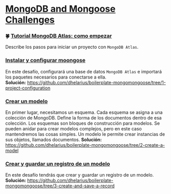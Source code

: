 # [MongoDB and Mongoose Challenges](https://www.freecodecamp.org/learn/apis-and-microservices/mongodb-and-mongoose/)

### :four_leaf_clover: [Tutorial MongoDB Atlas: como empezar](https://www.freecodecamp.org/news/get-started-with-mongodb-atlas/)
Describe los pasos para iniciar un proyecto con `MongoDB Atlas`.

### [Instalar y configurar moongose](https://www.freecodecamp.org/learn/back-end-development-and-apis/mongodb-and-mongoose/install-and-set-up-mongoose)
En este desafío, configurará una base de datos `MongoDB Atlas` e importará los paquetes necesarios para conectarse a ella.  
**Solución:** https://github.com/dhelarius/boilerplate-mongomongoose/tree/1-project-configuration

### [Crear un modelo](https://www.freecodecamp.org/learn/back-end-development-and-apis/mongodb-and-mongoose/create-a-model)
En primer lugar, necesitamos un esquema. Cada esquema se asigna a una colección de MongoDB. Define la forma de los documentos dentro de esa colección. Los esquemas son bloques de construcción para modelos. Se pueden anidar para crear modelos complejos, pero en este caso mantendremos las cosas simples. Un modelo le permite crear instancias de sus objetos, llamados documentos.
**Solución:** https://github.com/dhelarius/boilerplate-mongomongoose/tree/2-create-a-model

### [Crear y guardar un registro de un modelo](https://www.freecodecamp.org/learn/back-end-development-and-apis/mongodb-and-mongoose/create-and-save-a-record-of-a-model)
En este desafío tendrás que crear y guardar un registro de un modelo.
**Solución:** https://github.com/dhelarius/boilerplate-mongomongoose/tree/3-create-and-save-a-record

